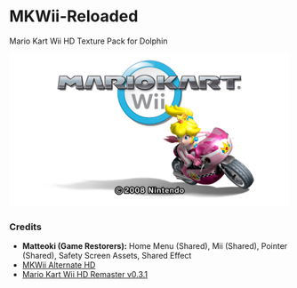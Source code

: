 # MKWii-Reloaded
Mario Kart Wii HD Texture Pack for Dolphin

![](/mkwii-reloaded.jpg?raw=true)

### Credits

- **Matteoki (Game Restorers):** Home Menu (Shared), Mii (Shared), Pointer (Shared), Safety Screen Assets, Shared Effect
- [MKWii Alternate HD](https://github.com/RMED24/MKWii-Alternate-HD)
- [Mario Kart Wii HD Remaster v0.3.1](https://forums.dolphin-emu.org/Thread-mario-kart-wii-hd-remaster?pid=517336#pid517336)
